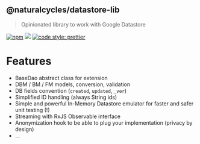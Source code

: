 ## @naturalcycles/datastore-lib

> Opinionated library to work with Google Datastore

[![npm](https://img.shields.io/npm/v/@naturalcycles/datastore-lib/latest.svg)](https://www.npmjs.com/package/@naturalcycles/datastore-lib)
[![](https://circleci.com/gh/NaturalCycles/datastore-lib.svg?style=shield&circle-token=cbb20b471eb9c1d5ed975e28c2a79a45671d78ea)](https://circleci.com/gh/NaturalCycles/datastore-lib)
[![code style: prettier](https://img.shields.io/badge/code_style-prettier-ff69b4.svg?style=flat-square)](https://github.com/prettier/prettier)

# Features

- BaseDao abstract class for extension
- DBM / BM / FM models, conversion, validation
- DB fields convention (`created`, `updated`, `_ver`)
- Simplified ID handling (always String ids)
- Simple and powerful In-Memory Datastore emulator for faster and safer unit testing (!)
- Streaming with RxJS Observable interface
- Anonymization hook to be able to plug your implementation (privacy by design)
- ...
